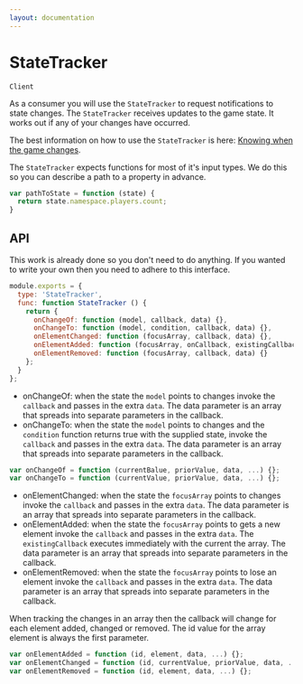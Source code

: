```yaml
---
layout: documentation
---
```


# StateTracker
`Client`

As a consumer you will use the `StateTracker` to request notifications to state changes. The `StateTracker` receives updates to the game state. It works out if any of your changes have occurred.

The best information on how to use the `StateTracker` is here: [Knowing when the game changes](/docs/guides/tracking-state-changes.html).

The `StateTracker` expects functions for most of it's input types. We do this so you can describe a path to a property in advance.

~~~javascript
var pathToState = function (state) {
  return state.namespace.players.count;
}
~~~

## API
This work is already done so you don't need to do anything. If you wanted to write your own then you need to adhere to this interface.

~~~javascript
module.exports = {
  type: 'StateTracker',
  func: function StateTracker () {
    return {
      onChangeOf: function (model, callback, data) {},
      onChangeTo: function (model, condition, callback, data) {},
      onElementChanged: function (focusArray, callback, data) {},
      onElementAdded: function (focusArray, onCallback, existingCallback, data) {},
      onElementRemoved: function (focusArray, callback, data) {}
    };
  }
};
~~~

- onChangeOf: when the state the `model` points to changes invoke the `callback` and passes in the extra `data`. The data parameter is an array that spreads into separate parameters in the callback.
- onChangeTo: when the state the `model` points to changes and the `condition` function returns true with the supplied state, invoke the `callback` and passes in the extra `data`. The data parameter is an array that spreads into separate parameters in the callback.

~~~javascript
var onChangeOf = function (currentBalue, priorValue, data, ...) {};
var onChangeTo = function (currentValue, priorValue, data, ...) {};
~~~

- onElementChanged: when the state the `focusArray` points to changes invoke the `callback` and passes in the extra `data`. The data parameter is an array that spreads into separate parameters in the callback.
- onElementAdded: when the state the `focusArray` points to gets a new element invoke the `callback` and passes in the extra `data`. The `existingCallback` executes immediately with the current the array. The data parameter is an array that spreads into separate parameters in the callback.
- onElementRemoved: when the state the `focusArray` points to lose an element invoke the `callback` and passes in the extra `data`. The data parameter is an array that spreads into separate parameters in the callback.

When tracking the changes in an array then the callback will change for each element added, changed or removed. The id value for the array element is always the first parameter.

~~~javascript
var onElementAdded = function (id, element, data, ...) {};
var onElementChanged = function (id, currentValue, priorValue, data, ...) {};
var onElementRemoved = function (id, element, data, ...) {};
~~~